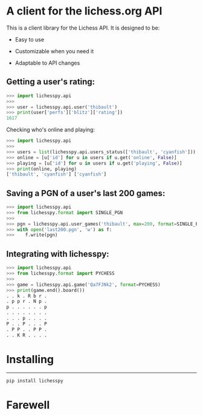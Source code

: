A client for the lichess.org API
================================================
This is a client library for the Lichess API.
It is designed to be:

* Easy to use

* Customizable when you need it

* Adaptable to API changes

## Getting a user's rating:

```python
>>> import lichesspy.api
>>> 
>>> user = lichesspy.api.user('thibault')
>>> print(user['perfs']['blitz']['rating'])
1617
```
Checking who's online and playing:

```python
>>> import lichesspy.api
>>>
>>> users = list(lichesspy.api.users_status(['thibault', 'cyanfish']))
>>> online = [u['id'] for u in users if u.get('online', False)]
>>> playing = [u['id'] for u in users if u.get('playing', False)]
>>> print(online, playing)
['thibault', 'cyanfish'] ['cyanfish']
```

## Saving a PGN of a user's last 200 games:

```python
>>> import lichesspy.api
>>> from lichesspy.format import SINGLE_PGN
>>> 
>>> pgn = lichesspy.api.user_games('thibault', max=200, format=SINGLE_PGN)
>>> with open('last200.pgn', 'w') as f:
>>>    f.write(pgn)
```

## Integrating with lichesspy:

```python
>>> import lichesspy.api
>>> from lichesspy.format import PYCHESS
>>> 
>>> game = lichesspy.api.game('Qa7FJNk2', format=PYCHESS)
>>> print(game.end().board())
. . k . R b r .
. p p r . N p .
p . . . . . . p
. . . . . . . .
. . . p . . . .
P . . P . . . P
. P P . . P P .
. . K R . . . .
```

# Installing
----------
```shell
pip install lichesspy
```


# Farewell

